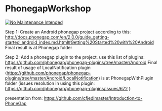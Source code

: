 PhonegapWorkshop
================
[![No Maintenance Intended](http://unmaintained.tech/badge.svg)](http://unmaintained.tech/)

Step 1:
Create an Android phonegap project according to this:
http://docs.phonegap.com/en/2.0.0/guide_getting-started_android_index.md.html#Getting%20Started%20with%20Android
Final result is at Phonegap folder

Step 2:
Add a phonegap plugin to the project, use this list of plugins:
https://github.com/phonegap/phonegap-plugins/tree/master/Android
Final result of usage of LocalNotification plugin (https://github.com/phonegap/phonegap-plugins/tree/master/Android/LocalNotification)
is at PhonegapWithPlugin folder
(issues resolution in using this plugin:
https://github.com/phonegap/phonegap-plugins/issues/672
)

presentation from:
https://github.com/cfjedimaster/Introduction-to-PhoneGap
